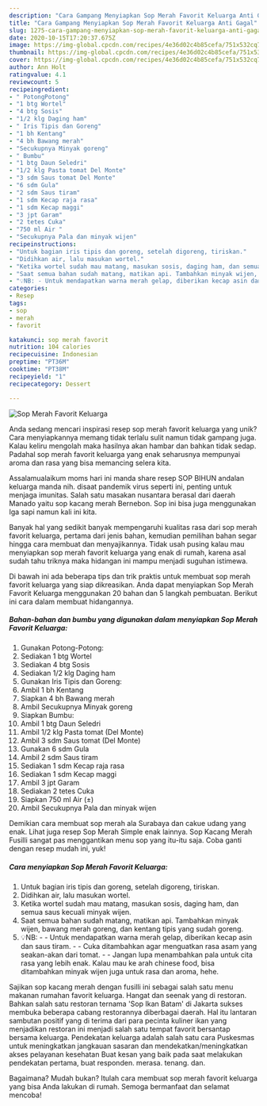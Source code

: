 ```yaml
---
description: "Cara Gampang Menyiapkan Sop Merah Favorit Keluarga Anti Gagal"
title: "Cara Gampang Menyiapkan Sop Merah Favorit Keluarga Anti Gagal"
slug: 1275-cara-gampang-menyiapkan-sop-merah-favorit-keluarga-anti-gagal
date: 2020-10-15T17:20:37.675Z
image: https://img-global.cpcdn.com/recipes/4e36d02c4b85cefa/751x532cq70/sop-merah-favorit-keluarga-foto-resep-utama.jpg
thumbnail: https://img-global.cpcdn.com/recipes/4e36d02c4b85cefa/751x532cq70/sop-merah-favorit-keluarga-foto-resep-utama.jpg
cover: https://img-global.cpcdn.com/recipes/4e36d02c4b85cefa/751x532cq70/sop-merah-favorit-keluarga-foto-resep-utama.jpg
author: Ann Holt
ratingvalue: 4.1
reviewcount: 5
recipeingredient:
- " PotongPotong"
- "1 btg Wortel"
- "4 btg Sosis"
- "1/2 klg Daging ham"
- " Iris Tipis dan Goreng"
- "1 bh Kentang"
- "4 bh Bawang merah"
- "Secukupnya Minyak goreng"
- " Bumbu"
- "1 btg Daun Seledri"
- "1/2 klg Pasta tomat Del Monte"
- "3 sdm Saus tomat Del Monte"
- "6 sdm Gula"
- "2 sdm Saus tiram"
- "1 sdm Kecap raja rasa"
- "1 sdm Kecap maggi"
- "3 jpt Garam"
- "2 tetes Cuka"
- "750 ml Air "
- "Secukupnya Pala dan minyak wijen"
recipeinstructions:
- "Untuk bagian iris tipis dan goreng, setelah digoreng, tiriskan."
- "Didihkan air, lalu masukan wortel."
- "Ketika wortel sudah mau matang, masukan sosis, daging ham, dan semua saus kecuali minyak wijen."
- "Saat semua bahan sudah matang, matikan api. Tambahkan minyak wijen, bawang merah goreng, dan kentang tipis yang sudah goreng."
- "💡NB: - Untuk mendapatkan warna merah gelap, diberikan kecap asin dan saus tiram. - Cuka ditambahkan agar menguatkan rasa asam yang seakan-akan dari tomat. - Jangan lupa menambahkan pala untuk cita rasa yang lebih enak. Kalau mau ke arah chinese food, bisa ditambahkan minyak wijen juga untuk rasa dan aroma, hehe."
categories:
- Resep
tags:
- sop
- merah
- favorit

katakunci: sop merah favorit 
nutrition: 104 calories
recipecuisine: Indonesian
preptime: "PT36M"
cooktime: "PT38M"
recipeyield: "1"
recipecategory: Dessert

---
```



![Sop Merah Favorit Keluarga](https://img-global.cpcdn.com/recipes/4e36d02c4b85cefa/751x532cq70/sop-merah-favorit-keluarga-foto-resep-utama.jpg)

Anda sedang mencari inspirasi resep sop merah favorit keluarga yang unik? Cara menyiapkannya memang tidak terlalu sulit namun tidak gampang juga. Kalau keliru mengolah maka hasilnya akan hambar dan bahkan tidak sedap. Padahal sop merah favorit keluarga yang enak seharusnya mempunyai aroma dan rasa yang bisa memancing selera kita.

Assalamualaikum moms hari ini manda share resep SOP BIHUN andalan keluarga manda nih. disaat pandemik virus seperti ini, penting untuk menjaga imunitas. Salah satu masakan nusantara berasal dari daerah Manado yaitu sop kacang merah Bernebon. Sop ini bisa juga menggunakan Iga sapi namun kali ini kita.

Banyak hal yang sedikit banyak mempengaruhi kualitas rasa dari sop merah favorit keluarga, pertama dari jenis bahan, kemudian pemilihan bahan segar hingga cara membuat dan menyajikannya. Tidak usah pusing kalau mau menyiapkan sop merah favorit keluarga yang enak di rumah, karena asal sudah tahu triknya maka hidangan ini mampu menjadi suguhan istimewa.


Di bawah ini ada beberapa tips dan trik praktis untuk membuat sop merah favorit keluarga yang siap dikreasikan. Anda dapat menyiapkan Sop Merah Favorit Keluarga menggunakan 20 bahan dan 5 langkah pembuatan. Berikut ini cara dalam membuat hidangannya.

<!--inarticleads1-->

##### Bahan-bahan dan bumbu yang digunakan dalam menyiapkan Sop Merah Favorit Keluarga:

1. Gunakan  Potong-Potong:
1. Sediakan 1 btg Wortel
1. Sediakan 4 btg Sosis
1. Sediakan 1/2 klg Daging ham
1. Gunakan  Iris Tipis dan Goreng:
1. Ambil 1 bh Kentang
1. Siapkan 4 bh Bawang merah
1. Ambil Secukupnya Minyak goreng
1. Siapkan  Bumbu:
1. Ambil 1 btg Daun Seledri
1. Ambil 1/2 klg Pasta tomat (Del Monte)
1. Ambil 3 sdm Saus tomat (Del Monte)
1. Gunakan 6 sdm Gula
1. Ambil 2 sdm Saus tiram
1. Sediakan 1 sdm Kecap raja rasa
1. Sediakan 1 sdm Kecap maggi
1. Ambil 3 jpt Garam
1. Sediakan 2 tetes Cuka
1. Siapkan 750 ml Air (±)
1. Ambil Secukupnya Pala dan minyak wijen


Demikian cara membuat sop merah ala Surabaya dan cakue udang yang enak. Lihat juga resep Sop Merah Simple enak lainnya. Sop Kacang Merah Fusilli sangat pas menggantikan menu sop yang itu-itu saja. Coba ganti dengan resep mudah ini, yuk! 

<!--inarticleads2-->

##### Cara menyiapkan Sop Merah Favorit Keluarga:

1. Untuk bagian iris tipis dan goreng, setelah digoreng, tiriskan.
1. Didihkan air, lalu masukan wortel.
1. Ketika wortel sudah mau matang, masukan sosis, daging ham, dan semua saus kecuali minyak wijen.
1. Saat semua bahan sudah matang, matikan api. Tambahkan minyak wijen, bawang merah goreng, dan kentang tipis yang sudah goreng.
1. 💡NB: - - Untuk mendapatkan warna merah gelap, diberikan kecap asin dan saus tiram. - - Cuka ditambahkan agar menguatkan rasa asam yang seakan-akan dari tomat. - - Jangan lupa menambahkan pala untuk cita rasa yang lebih enak. Kalau mau ke arah chinese food, bisa ditambahkan minyak wijen juga untuk rasa dan aroma, hehe.


Sajikan sop kacang merah dengan fusilli ini sebagai salah satu menu makanan rumahan favorit keluarga. Hangat dan seenak yang di restoran. Bahkan salah satu restoran ternama &#39;Sop Ikan Batam&#39; di Jakarta sukses membuka beberapa cabang restorannya diberbagai daerah. Hal itu lantaran sambutan positif yang di terima dari para pecinta kuliner ikan yang menjadikan restoran ini menjadi salah satu tempat favorit bersantap bersama keluarga. Pendekatan keluarga adalah salah satu cara Puskesmas untuk meningkatkan jangkauan sasaran dan mendekatkan/meningkatkan akses pelayanan kesehatan Buat kesan yang baik pada saat melakukan pendekatan pertama, buat responden. merasa. tenang. dan. 

Bagaimana? Mudah bukan? Itulah cara membuat sop merah favorit keluarga yang bisa Anda lakukan di rumah. Semoga bermanfaat dan selamat mencoba!
